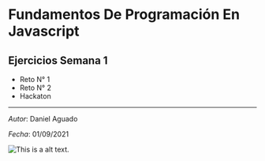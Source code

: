 # Fundamentos De Programación En Javascript
## Ejercicios Semana 1
* Reto N° 1
* Reto N° 2
* Hackaton

<hr>

*Autor*: Daniel Aguado

*Fecha*: 01/09/2021

![This is a alt text.](http://assets.stickpng.com/thumbs/5871709c7b7f6103e35c6cb5.png "This is a sample image.")